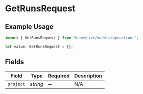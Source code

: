 # GetRunsRequest

## Example Usage

```typescript
import { GetRunsRequest } from "honeyhive/models/operations";

let value: GetRunsRequest = {};
```

## Fields

| Field              | Type               | Required           | Description        |
| ------------------ | ------------------ | ------------------ | ------------------ |
| `project`          | *string*           | :heavy_minus_sign: | N/A                |